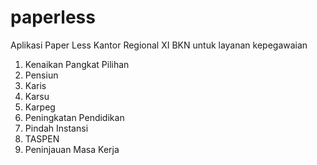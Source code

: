 # paperless
Aplikasi Paper Less  Kantor Regional XI BKN untuk layanan kepegawaian

1. Kenaikan Pangkat Pilihan
2. Pensiun
3. Karis
4. Karsu
5. Karpeg
6. Peningkatan Pendidikan
7. Pindah Instansi
8. TASPEN
9. Peninjauan Masa Kerja
